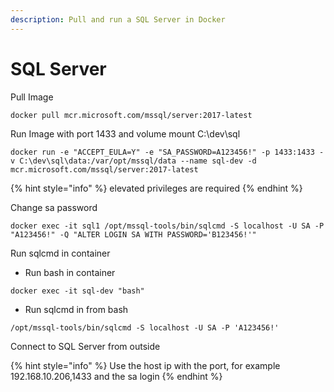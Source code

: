 ```yaml
---
description: Pull and run a SQL Server in Docker
---
```


# SQL Server

Pull Image

```text
docker pull mcr.microsoft.com/mssql/server:2017-latest
```

Run Image with port 1433 and volume mount C:\dev\sql

```
docker run -e "ACCEPT_EULA=Y" -e "SA_PASSWORD=A123456!" -p 1433:1433 -v C:\dev\sql\data:/var/opt/mssql/data --name sql-dev -d mcr.microsoft.com/mssql/server:2017-latest
```

{% hint style="info" %}
elevated privileges are required
{% endhint %}

Change sa password

```text
docker exec -it sql1 /opt/mssql-tools/bin/sqlcmd -S localhost -U SA -P "A123456!" -Q "ALTER LOGIN SA WITH PASSWORD='B123456!'"
```

Run sqlcmd in container

* Run bash in container

```
docker exec -it sql-dev "bash"
```

* Run sqlcmd in from bash

```text
/opt/mssql-tools/bin/sqlcmd -S localhost -U SA -P 'A123456!'
```

Connect to SQL Server from outside

{% hint style="info" %}
Use the host ip with the port, for example 192.168.10.206,1433 and the sa login
{% endhint %}

